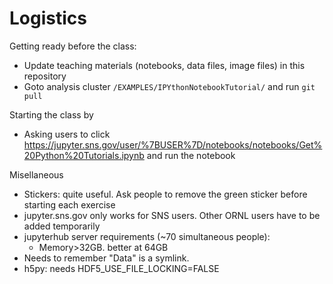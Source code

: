 # Logistics

Getting ready before the class:
* Update teaching materials (notebooks, data files, image files) in this repository
* Goto analysis cluster `/EXAMPLES/IPYthonNotebookTutorial/` and run `git pull`

Starting the class by
* Asking users to click https://jupyter.sns.gov/user/%7BUSER%7D/notebooks/notebooks/Get%20Python%20Tutorials.ipynb and run the notebook

Misellaneous
* Stickers: quite useful. Ask people to remove the green sticker before starting each exercise
* jupyter.sns.gov only works for SNS users. Other ORNL users have to be added temporarily
* jupyterhub server requirements (~70 simultaneous people):
  - Memory>32GB. better at 64GB 
* Needs to remember "Data" is a symlink. 
* h5py: needs HDF5_USE_FILE_LOCKING=FALSE
